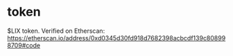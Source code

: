 # token

$LIX token. Verified on Etherscan: https://etherscan.io/address/0xd0345d30fd918d7682398acbcdf139c808998709#code
